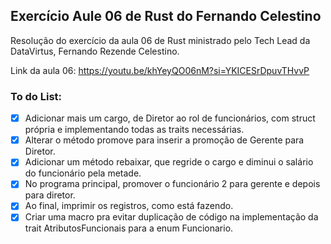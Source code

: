 ## Exercício Aule 06 de Rust do Fernando Celestino

Resolução do exercício da aula 06 de Rust ministrado pelo Tech Lead da DataVirtus, Fernando Rezende Celestino.

Link da aula 06: https://youtu.be/khYeyQO06nM?si=YKICESrDpuvTHvvP

### To do List:

- [x] Adicionar mais um cargo, de Diretor ao rol de funcionários, com struct própria e implementando todas as traits necessárias.
- [x] Alterar o método promove para inserir a promoção de Gerente para Diretor.
- [x] Adicionar um método rebaixar, que regride o cargo e diminui o salário do funcionário pela metade.
- [x] No programa principal, promover o funcionário 2 para gerente e depois para diretor.
- [x] Ao final, imprimir os registros, como está fazendo.
- [x] Criar uma macro pra evitar duplicação de código na implementação da trait AtributosFuncionais para a enum Funcionario.